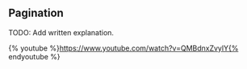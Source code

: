 ## Pagination

TODO: Add written explanation.

{% youtube %}https://www.youtube.com/watch?v=QMBdnxZvylY{% endyoutube %}
